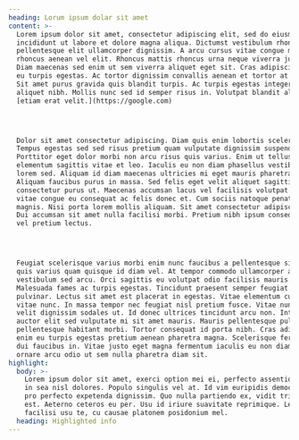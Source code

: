 ```yaml
---
heading: Lorum ipsum dolar sit amet
content: >-
  Lorem ipsum dolor sit amet, consectetur adipiscing elit, sed do eiusmod tempor
  incididunt ut labore et dolore magna aliqua. Dictumst vestibulum rhoncus est
  pellentesque elit ullamcorper dignissim. A arcu cursus vitae congue mauris
  rhoncus aenean vel elit. Rhoncus mattis rhoncus urna neque viverra justo nec.
  Diam maecenas sed enim ut sem viverra aliquet eget sit. Cras adipiscing enim
  eu turpis egestas. Ac tortor dignissim convallis aenean et tortor at risus.
  Sit amet purus gravida quis blandit turpis. Ac turpis egestas integer eget
  aliquet nibh. Mollis nunc sed id semper risus in. Volutpat blandit aliquam
  [etiam erat velit.](https://google.com)




  Dolor sit amet consectetur adipiscing. Diam quis enim lobortis scelerisque.
  Tempus egestas sed sed risus pretium quam vulputate dignissim suspendisse.
  Porttitor eget dolor morbi non arcu risus quis varius. Enim ut tellus
  elementum sagittis vitae et leo. Iaculis eu non diam phasellus vestibulum
  lorem sed. Aliquam id diam maecenas ultricies mi eget mauris pharetra et.
  Aliquam faucibus purus in massa. Sed felis eget velit aliquet sagittis id
  consectetur purus ut. Maecenas accumsan lacus vel facilisis volutpat. Viverra
  vitae congue eu consequat ac felis donec et. Cum sociis natoque penatibus et
  magnis. Nisi porta lorem mollis aliquam. Sit amet consectetur adipiscing elit.
  Dui accumsan sit amet nulla facilisi morbi. Pretium nibh ipsum consequat nisl
  vel pretium lectus.




  Feugiat scelerisque varius morbi enim nunc faucibus a pellentesque sit. Risus
  quis varius quam quisque id diam vel. At tempor commodo ullamcorper a lacus
  vestibulum sed arcu. Orci sagittis eu volutpat odio facilisis mauris.
  Malesuada fames ac turpis egestas. Tincidunt praesent semper feugiat nibh sed
  pulvinar. Lectus sit amet est placerat in egestas. Vitae elementum curabitur
  vitae nunc. In massa tempor nec feugiat nisl pretium fusce. Vitae nunc sed
  velit dignissim sodales ut. Id donec ultrices tincidunt arcu non. Integer quis
  auctor elit sed vulputate mi sit amet mauris. Mauris pellentesque pulvinar
  pellentesque habitant morbi. Tortor consequat id porta nibh. Cras adipiscing
  enim eu turpis egestas pretium aenean pharetra magna. Scelerisque fermentum
  dui faucibus in. Vitae justo eget magna fermentum iaculis eu non diam. Id
  ornare arcu odio ut sem nulla pharetra diam sit.
highlight:
  body: >-
    Lorem ipsum dolor sit amet, exerci option mei ei, perfecto assentior eos ea,
    in sea nisl dolores. Populo singulis vel at. Id vim euripidis democritum, ex
    pro perfecto expetenda dignissim. Quo nulla partiendo ex, vidit tritani at
    est. Aeterno ceteros eu per. Usu id iriure suavitate reprimique. Legere
    facilisi usu te, cu causae platonem posidonium mel.    
  heading: Highlighted info
---
```


